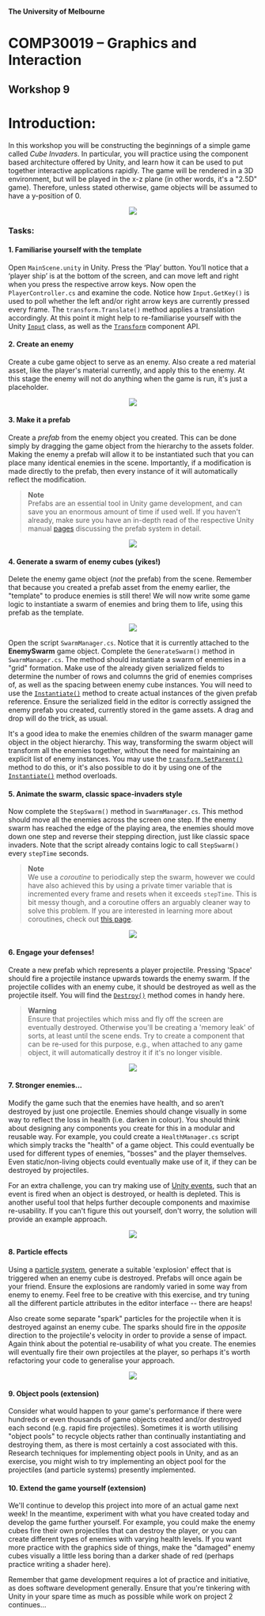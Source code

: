 **The University of Melbourne**
# COMP30019 – Graphics and Interaction

## Workshop 9


# Introduction:

In this workshop you will be constructing the beginnings of a simple game called _Cube Invaders_.
In particular, you will practice using the component based architecture offered by Unity, and learn
how it can be used to put together interactive applications rapidly. The game will be rendered 
in a 3D environment, but will be played in the x-z plane (in other words, it's a "2.5D" game). 
Therefore, unless stated otherwise, game objects will be assumed to have a y-position of 0.

<p align="center">
  <img src="Gifs/game.gif">
</p>

### Tasks:

#### 1. Familiarise yourself with the template

Open `MainScene.unity` in Unity. Press the ‘Play’ button. You’ll notice that a ‘player ship’ is 
at the bottom of the screen, and can move left and right when you press the respective arrow keys.
Now open the `PlayerController.cs` and examine the code. Notice how `Input.GetKey()` is used to poll
whether the left and/or right arrow keys are currently pressed every frame. The `transform.Translate()`
method applies a translation accordingly. At this point it might help to re-familiarise yourself with the
Unity [`Input`](https://docs.unity3d.com/ScriptReference/Input.html) class, as well as the 
[`Transform`](https://docs.unity3d.com/ScriptReference/Transform.html) component API.

#### 2. Create an enemy

Create a cube game object to serve as an enemy. Also create a red material asset, like the
player's material currently, and apply this to the enemy. At this stage the enemy will not 
do anything when the game is run, it's just a placeholder.

<p align="center">
  <img src="Gifs/task_2.gif">
</p>

#### 3. Make it a prefab

Create a *prefab* from the enemy object you created. This can be done simply by dragging the
game object from the hierarchy to the assets folder. Making the enemy a prefab will allow it 
to be instantiated such that you can place many identical enemies in the scene. 
Importantly, if a modification is made 
directly to the prefab, then every instance of it will automatically reflect the modification.

> **Note**<br>
> Prefabs are an essential tool in Unity game development, and can save you an enormous amount
> of time if used well. If you haven't already, make sure you have an in-depth read
> of the respective Unity manual [pages](https://docs.unity3d.com/Manual/Prefabs.html) 
> discussing the prefab system in detail.

<p align="center">
  <img src="Gifs/task_3.gif">
</p>

#### 4. Generate a swarm of enemy cubes (yikes!)

Delete the enemy game object (_not_ the prefab) from the scene. Remember that because you created a 
prefab asset from the enemy earlier, the "template" to produce enemies is still there! We will 
now write some game logic to instantiate a swarm of enemies and bring them to life, using this
prefab as the template.

<p align="center">
  <img src="Gifs/task_4.gif">
</p>

Open the script `SwarmManager.cs`. Notice that it is currently attached to the 
**EnemySwarm** game object. Complete the `GenerateSwarm()` method in `SwarmManager.cs`. 
The method should instantiate a swarm of enemies in a "grid" formation. 
Make use of the already given serialized fields to determine the number of rows and columns 
the grid of enemies comprises of, as well as the spacing between enemy cube instances.
You will need to use the 
[`Instantiate()`](https://docs.unity3d.com/ScriptReference/Object.Instantiate.html) method 
to create actual instances of the given prefab reference. Ensure the serialized field in
the editor is correctly assigned the enemy prefab you created, currently stored in the game assets. A 
drag and drop will do the trick, as usual.

It's a good idea to make the enemies children of the swarm 
manager game object in the object hierarchy. This way, transforming the swarm object will transform 
all the enemies together, without the need for maintaining an explicit list
of enemy instances. You may use the [`transform.SetParent()`](https://docs.unity3d.com/ScriptReference/Transform.SetParent.html)
method to do this, or it's also possible to do it by using one of the
[`Instantiate()`](https://docs.unity3d.com/ScriptReference/Object.Instantiate.html) method overloads.

#### 5. Animate the swarm, classic space-invaders style

Now complete the `StepSwarm()` method in `SwarmManager.cs`. This method 
should move all the enemies across the screen one step. If the enemy 
swarm has reached the edge of the playing area, the enemies should move 
down one step and reverse their stepping direction, just like classic space 
invaders. Note that the script already contains logic to
call `StepSwarm()` every `stepTime` seconds. 

> **Note**<br>
> We use a _coroutine_ to periodically step the swarm, however we could have 
> also achieved this by using a private timer variable that is incremented every frame and resets 
> when it exceeds `stepTime`. This is bit messy though, 
> and a coroutine offers an arguably cleaner way
> to solve this problem. If you are interested in learning more about coroutines,
> check out [this page](https://docs.unity3d.com/Manual/Coroutines.html).

<p align="center">
  <img src="Gifs/task_5.gif">
</p>

#### 6. Engage your defenses!

Create a new prefab which represents a player projectile. Pressing 'Space' 
should fire a projectile instance upwards towards the enemy swarm. If the 
projectile collides with an enemy cube, it should be destroyed as well as the 
projectile itself. You will find the [`Destroy()`](https://docs.unity3d.com/ScriptReference/Object.Destroy.html) 
method comes in handy here. 

> **Warning**<br>
> Ensure that projectiles which miss and fly off the screen are 
> eventually destroyed. Otherwise you'll be creating a 'memory leak' of sorts,
> at least until the scene ends. Try to create a component that can be re-used for
> this purpose, e.g., when attached to any game object, it will automatically
> destroy it if it's no longer visible.

<p align="center">
  <img src="Gifs/task_6.gif">
</p>

#### 7. Stronger enemies...

Modify the game such that the enemies have health, and so aren’t destroyed 
by just one projectile. Enemies should change visually in some way to reflect 
the loss in health (i.e. darken in colour). You should think about
designing any components you create for this in a modular and reusable way. For example,
you could create a `HealthManager.cs` script which simply tracks the "health" of a game object. This
could eventually be used for different types of enemies, "bosses" and the player themselves. Even
static/non-living objects could eventually make use of it, if they can be destroyed by projectiles.

For an extra challenge, you can try making use of [Unity events](https://docs.unity3d.com/ScriptReference/Events.UnityEvent.html),
such that an event is fired when an object is destroyed, or health is depleted. This is another
useful tool that helps further decouple components and maximise re-usability. If you can't 
figure this out yourself, don't worry, the solution will provide an example approach. 

<p align="center">
  <img src="Gifs/task_7.gif">
</p>

#### 8. Particle effects

Using a [particle system](https://docs.unity3d.com/ScriptReference/ParticleSystem.html), 
generate a suitable 'explosion' effect that is triggered 
when an enemy cube is destroyed. Prefabs will once again be your friend. Ensure 
the explosions are randomly varied 
in some way from enemy to enemy. Feel free to be creative with this exercise, and
try tuning all the different particle attributes in the editor interface -- there are heaps!

Also create some separate "spark" particles for the projectile 
when it is destroyed against an enemy cube. The sparks should fire 
in the _opposite_ direction to the
projectile's velocity in order to provide a sense of impact. Again think about the potential 
re-usability of what you create. The enemies will eventually fire 
their own projectiles at the player,
so perhaps it's worth refactoring your code to generalise your approach.

<p align="center">
  <img src="Gifs/task_8.gif">
</p>

#### 9. Object pools (extension)

Consider what would happen to your game's performance if there were hundreds or even 
thousands of game objects created and/or destroyed each second (e.g. rapid fire projectiles). 
Sometimes it is worth utilising "object pools" to recycle objects 
rather than continually instantiating and destroying them, as there is most certainly a cost
associated with this. Research techniques 
for implementing object pools in Unity, and as an exercise, you might wish to try 
implementing an object pool 
for the projectiles (and particle systems) presently implemented. 

#### 10. Extend the game yourself (extension)

We'll continue to develop this project into more of an actual game next week! In the meantime,
experiment with what you have created today and develop the game further yourself. For example,
you could make the enemy cubes fire their own projectiles that can destroy the player, or you can
create different types of enemies with varying health levels. If you want more practice with the graphics side of things, 
make the "damaged" enemy cubes visually a little less boring than a darker shade of red 
(perhaps practice writing a shader here).

Remember that game development requires a lot of practice and initiative, as does software development generally. 
Ensure that you're tinkering with Unity in your spare time as much as possible while work
on project 2 continues...


